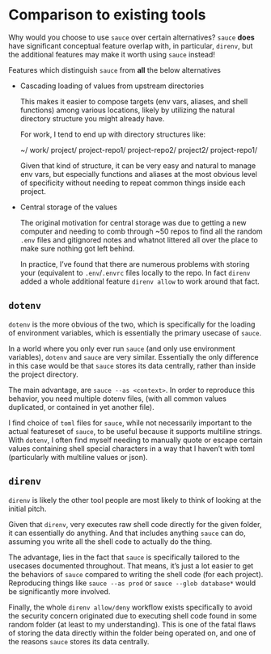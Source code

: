 # Comparison to existing tools

Why would you choose to use `sauce` over certain alternatives? `sauce`
**does** have significant conceptual feature overlap with, in
particular, `direnv`, but the additional features may make it worth
using `sauce` instead!

Features which distinguish `sauce` from **all** the below alternatives

- Cascading loading of values from upstream directories

  This makes it easier to compose targets (env vars, aliases, and shell
  functions) among various locations, likely by utilizing the natural
  directory structure you might already have.

  For work, I tend to end up with directory structures like:

    ~/
      work/
        project/
          project-repo1/
          project-repo2/
        project2/
          project-repo1/

  Given that kind of structure, it can be very easy and natural to
  manage env vars, but especially functions and aliases at the most
  obvious level of specificity without needing to repeat common things
  inside each project.

- Central storage of the values

  The original motivation for central storage was due to getting a new
  computer and needing to comb through \~50 repos to find all the random
  `.env` files and gitignored notes and whatnot littered all over the
  place to make sure nothing got left behind.

  In practice, I’ve found that there are numerous problems with storing
  your (equivalent to `.env`/`.envrc` files locally to the repo. In fact
  `direnv` added a whole additional feature `direnv allow` to work
  around that fact.

## `dotenv`

`dotenv` is the more obvious of the two, which is specifically for the
loading of environment variables, which is essentially the primary
usecase of `sauce`.

In a world where you only ever run `sauce` (and only use environment
variables), `dotenv` and `sauce` are very similar. Essentially the only
difference in this case would be that `sauce` stores its data centrally,
rather than inside the project directory.

The main advantage, are `sauce --as <context>`. In order to reproduce
this behavior, you need multiple dotenv files, (with all common values
duplicated, or contained in yet another file).

I find choice of `toml` files for `sauce`, while not necessarily
important to the actual featureset of `sauce`, to be useful because it
supports multiline strings. With `dotenv`, I often find myself needing
to manually quote or escape certain values containing shell special
characters in a way that I haven’t with toml (particularly with
multiline values or json).

## `direnv`

`direnv` is likely the other tool people are most likely to think of
looking at the initial pitch.

Given that `direnv`, very executes raw shell code directly for the given
folder, it can essentially do anything. And that includes anything
`sauce` can do, assuming you write all the shell code to actually do the
thing.

The advantage, lies in the fact that `sauce` is specifically tailored to
the usecases documented throughout. That means, it’s just a lot easier
to get the behaviors of `sauce` compared to writing the shell code (for
each project). Reproducing things like `sauce --as prod` or
`sauce --glob database*` would be significantly more involved.

Finally, the whole `direnv allow/deny` workflow exists specifically to
avoid the security concern originated due to executing shell code found
in some random folder (at least to my understanding). This is one of the
fatal flaws of storing the data directly within the folder being
operated on, and one of the reasons `sauce` stores its data centrally.

